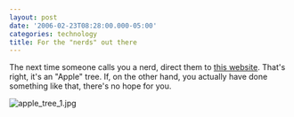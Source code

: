 ```yaml
---
layout: post
date: '2006-02-23T08:28:00.000-05:00'
categories: technology
title: For the "nerds" out there
---
```


The next time someone calls you a nerd, direct them to [this website](http://www.badtech.org/appletree/index3.html). That's right, it's an "Apple" tree. If, on the other hand, you actually have done something like that, there's no hope for you.

![apple_tree_1.jpg](/assets/2006/apple_tree_1.jpg)